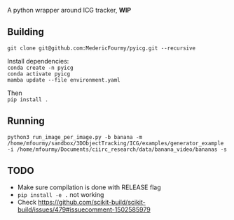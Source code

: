 A python wrapper around ICG tracker, __WIP__

Building
----

`git clone git@github.com:MedericFourmy/pyicg.git --recursive`

Install dependencies:  
`conda create -n pyicg`  
`conda activate pyicg`  
`mamba update --file environment.yaml`

Then  
`pip install .`

Running
----
```python3 run_image_per_image.py -b banana -m /home/mfourmy/sandbox/3DObjectTracking/ICG/examples/generator_example -i /home/mfourmy/Documents/ciirc_research/data/banana_video/bananas -s```



TODO
----
* Make sure compilation is done with RELEASE flag
* `pip install -e .` not working
* Check https://github.com/scikit-build/scikit-build/issues/479#issuecomment-1502585979
